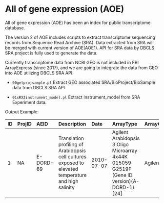# All of gene expression (AOE)

All of gene expression (AOE) has been an index for public transcriptome database. 

The version 2 of AOE includes scripts to extract transcriptome sequencing records from Sequence Read Archive (SRA). 
Data extracted from SRA will be merged with current version of AOE(AOE1).
API for SRA data by DBCLS SRA project is fully used to generate the data.

Currently transcriptome data from NCBI GEO is not included in EBI ArrayExpress (since 2017), and we are going to integrate the data from GEO into AOE utilizing DBCLS SRA API.

- `00getprojsample.pl` Extract GEO associated SRA/BioProject/BioSample data from DBCLS SRA API.

- `01xRX2instrument_model.pl` Extract Instrument_model from SRA Experiment data.

Output Example:

|  ID |ProjID|AEID| Description | Date | ArrayType | ArrayGroup | Technology | Instrument | NGSGroup | Organisms | Rep_organism  |
|:-----------|:-----------|:-----------|:-----------|:-----------|:-----------|:-----------|:-----------|:-----------|:-----------|:-----------|:-----------|
|1|NA|  E-DORD-69 | Translation profiling of Arabidopsis cell cultures exposed to elevated temperature and high salinity | 2010-07-07 | Agilent Arabidopsis 3 Oligo Microarray 4x44K 015059 G2519F (Gene ID version)(A-DORD-1)[24]  | Agilent | array assay | NA | NA | Arabidopsis thaliana[24]  | Arabidopsis thaliana  |

